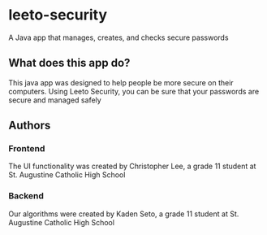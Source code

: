 # leeto-security
A Java app that manages, creates, and checks secure passwords

## What does this app do?
This java app was designed to help people be more secure on their computers. Using Leeto Security, you can be sure that your passwords are secure and managed safely

## Authors
### Frontend
The UI functionality was created by Christopher Lee, a grade 11 student at St. Augustine Catholic High School
### Backend
Our algorithms were created by Kaden Seto, a grade 11 student at St. Augustine Catholic High School
